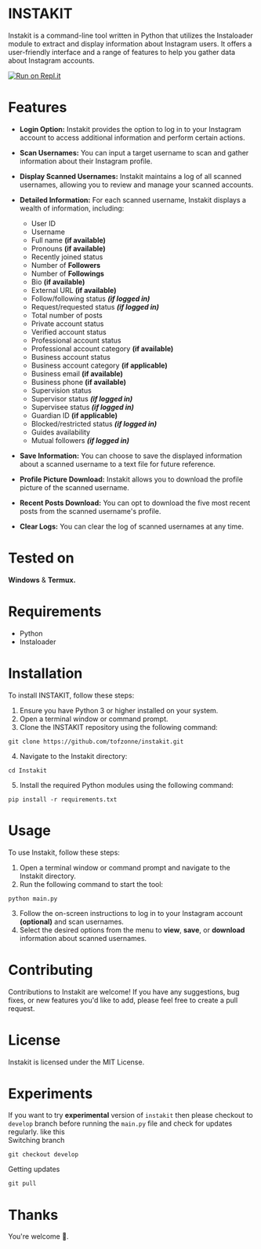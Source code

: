# INSTAKIT

Instakit is a command-line tool written in Python that utilizes the Instaloader module to extract and display information about Instagram users. It offers a user-friendly interface and a range of features to help you gather data about Instagram accounts.

[![Run on Repl.it](https://replit.com/badge/github/tofzonne/instakit)](https://replit.com/@tofzonne/instakit)
# Features

- **Login Option:** Instakit provides the option to log in to your Instagram account to access additional information and perform certain actions.

- **Scan Usernames:** You can input a target username to scan and gather information about their Instagram profile.

- **Display Scanned Usernames:** Instakit maintains a log of all scanned usernames, allowing you to review and manage your scanned accounts.

- **Detailed Information:** For each scanned username, Instakit displays a wealth of information, including:
  - User ID
  - Username
  - Full name **(if available)**
  - Pronouns **(if available)**
  - Recently joined status
  - Number of **Followers**
  - Number of **Followings**
  - Bio **(if available)**
  - External URL **(if available)**
  - Follow/following status ***(if logged in)***
  - Request/requested status ***(if logged in)***
  - Total number of posts
  - Private account status
  - Verified account status
  - Professional account status
  - Professional account category **(if available)**
  - Business account status
  - Business account category **(if applicable)**
  - Business email **(if available)**
  - Business phone **(if available)**
  - Supervision status
  - Supervisor status ***(if logged in)***
  - Supervisee status ***(if logged in)***
  - Guardian ID **(if applicable)**
  - Blocked/restricted status ***(if logged in)***
  - Guides availability
  - Mutual followers ***(if logged in)***

- **Save Information:** You can choose to save the displayed information about a scanned username to a text file for future reference.

- **Profile Picture Download:** Instakit allows you to download the profile picture of the scanned username.

- **Recent Posts Download:** You can opt to download the five most recent posts from the scanned username's profile.

- **Clear Logs:** You can clear the log of scanned usernames at any time.

# Tested on
**Windows** & **Termux.**
# Requirements
- Python
- Instaloader

# Installation

To install INSTAKIT, follow these steps:

1. Ensure you have Python 3 or higher installed on your system.
2. Open a terminal window or command prompt.
3. Clone the INSTAKIT repository using the following command:

```
git clone https://github.com/tofzonne/instakit.git
```

4. Navigate to the Instakit directory:

```
cd Instakit
```

5. Install the required Python modules using the following command:

```
pip install -r requirements.txt
```

# Usage

To use Instakit, follow these steps:

1. Open a terminal window or command prompt and navigate to the Instakit directory.
2. Run the following command to start the tool:

```
python main.py
```

3. Follow the on-screen instructions to log in to your Instagram account **(optional)** and scan usernames.
4. Select the desired options from the menu to **view**, **save**, or **download** information about scanned usernames.

# Contributing

Contributions to Instakit are welcome! If you have any suggestions, bug fixes, or new features you'd like to add, please feel free to create a pull request.

# License

Instakit is licensed under the MIT License. <br>

# Experiments

If you want to try **experimental** version of `instakit` then please checkout to `develop` branch before running the `main.py` file and check for updates regularly. like this<br>
Switching branch
```
git checkout develop
```
Getting updates
```
git pull
```
# Thanks
You're welcome 🤗.
